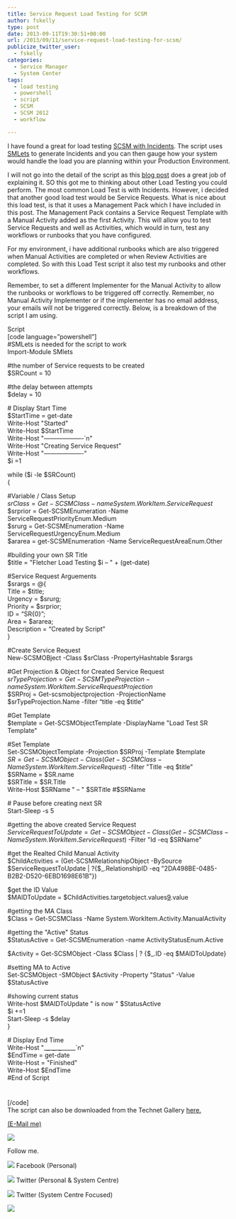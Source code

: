 ```yaml
---
title: Service Request Load Testing for SCSM
author: fskelly
type: post
date: 2013-09-11T19:30:51+00:00
url: /2013/09/11/service-request-load-testing-for-scsm/
publicize_twitter_user:
  - fskelly
categories:
  - Service Manager
  - System Center
tags:
  - load testing
  - powershell
  - script
  - SCSM
  - SCSM 2012
  - workflow

---
```

I have found a great for load testing [SCSM with Incidents][1]. The script uses [SMLets][2] to generate Incidents and you can then gauge how your system would handle the load you are planning within your Production Environment.

I will not go into the detail of the script as this [blog post][1] does a great job of explaining it. SO this got me to thinking about other Load Testing you could perform. The most common Load Test is with Incidents. However, i decided that another good load test would be Service Requests. What is nice about this load test, is that it uses a Management Pack which I have included in this post. The Management Pack contains a Service Request Template with a Manual Activity added as the first Activity. This will allow you to test Service Requests and well as Activities, which would in turn, test any workflows or runbooks that you have configured.

For my environment, i have additional runbooks which are also triggered when Manual Activities are completed or when Review Activities are completed. So with this Load Test script it also test my runbooks and other workflows.

Remember, to set a different Implementer for the Manual Activity to allow the runbooks or workflows to be triggered off correctly. Remember, no Manual Activity Implementer or if the implementer has no email address, your emails will not be triggered correctly. Below, is a breakdown of the script I am using.

Script  
[code language=&#8221;powershell&#8221;]  
#SMLets is needed for the script to work  
Import-Module SMlets

#the number of Service requests to be created  
$SRCount = 10

#the delay between attempts  
$delay = 10

\# Display Start Time  
$StartTime = get-date  
Write-Host "Started"  
Write-Host $StartTime  
Write-Host "&#8212;&#8212;&#8212;&#8212;&#8212;&#8212;-\`n"  
Write-Host "Creating Service Request"  
Write-Host "&#8212;&#8212;&#8212;&#8212;&#8212;&#8212;-"  
$i =1

while ($i -le $SRCount)  
{

#Variable / Class Setup  
$srClass = Get-SCSMClass -name System.WorkItem.ServiceRequest$  
$srprior = Get-SCSMEnumeration -Name ServiceRequestPriorityEnum.Medium  
$srurg = Get-SCSMEnumeration -Name ServiceRequestUrgencyEnum.Medium  
$ararea = get-SCSMEnumeration -Name ServiceRequestAreaEnum.Other

#building your own SR Title  
$title = "Fletcher Load Testing $i &#8211; " + (get-date)

#Service Request Arguements  
$srargs = @{  
Title = $title;  
Urgency = $srurg;  
Priority = $srprior;  
ID = “SR{0}”;  
Area = $ararea;  
Description = “Created by Script”  
}

#Create Service Request  
New-SCSMOBject -Class $srClass -PropertyHashtable $srargs

#Get Projection & Object for Created Service Request  
$srTypeProjection = Get-SCSMTypeProjection -name System.WorkItem.ServiceRequestProjection$  
$SRProj = Get-scsmobjectprojection -ProjectionName $srTypeProjection.Name -filter “title -eq $title”

#Get Template  
$template = Get-SCSMObjectTemplate -DisplayName "Load Test SR Template"

#Set Template  
Set-SCSMObjectTemplate -Projection $SRProj -Template $template  
$SR = Get-SCSMObject -Class (Get-SCSMClass -Name System.WorkItem.ServiceRequest$) -filter "Title -eq $title"  
$SRName = $SR.name  
$SRTitle = $SR.Title  
Write-Host $SRName " &#8211; " $SRTitle  
#$SRName

\# Pause before creating next SR  
Start-Sleep -s 5

#getting the above created Service Request  
$ServiceRequestToUpdate = Get-SCSMObject -Class (Get-SCSMClass -Name System.WorkItem.ServiceRequest$) -Filter "Id -eq $SRName"

#get the Realted Child Manual Activity  
$ChildActivities = (Get-SCSMRelationshipObject -BySource $ServiceRequestToUpdate | ?{$_.RelationshipID -eq "2DA498BE-0485-B2B2-D520-6EBD1698E61B"})

$get the ID Value  
$MAIDToUpdate = $ChildActivities.targetobject.values[9].value

#getting the MA Class  
$Class = Get-SCSMClass -Name System.WorkItem.Activity.ManualActivity

#getting the "Active" Status  
$StatusActive = Get-SCSMEnumeration -name ActivityStatusEnum.Active

$Activity = Get-SCSMObject -Class $Class | ? {$_.ID -eq $MAIDToUpdate}

#setting MA to Active  
Set-SCSMObject -SMObject $Activity -Property "Status" -Value $StatusActive

#showing current status  
Write-host $MAIDToUpdate " is now " $StatusActive  
$i +=1  
Start-Sleep -s $delay  
}

\# Display End Time  
Write-Host "\___\___\___\___\___\___\_____\`n"  
$EndTime = get-date  
Write-Host = "Finished"  
Write-Host $EndTime  
#End of Script  
#  
[/code]  
The script can also be downloaded from the Technet Gallery [here.][3]

[(E-Mail me)][4]

![][5] 

Follow me.

![][6] Facebook (Personal)

![][7] Twitter (Personal & System Centre)

![][8] Twitter (System Centre Focused)

![][9]

 [1]: http://blogs.catapultsystems.com/mdowst/archive/2013/07/10/powershell-script-to-load-test-scsm.aspx
 [2]: http://smlets.codeplex.com/
 [3]: http://gallery.technet.microsoft.com/Service-Manager-Service-42a964e6
 [4]: mailto:systemcenterguyza@live.com
 [5]: /wp-content/uploads/2013/02/image_thumb_thumb_thumb_thumb_thumb1-1.png?w=497
 [6]: http://fskelly.files.wordpress.com/2012/06/facebook-small322252222.jpg?w=44&h=44
 [7]: http://fskelly.files.wordpress.com/2012/06/twitter-small322252222.jpg?w=44&h=44
 [8]: /wp-content/uploads/2013/02/scsmlogo25232.jpg?w=56&h=43
 [9]: http://fskelly.files.wordpress.com/2012/06/mcc11_logo_horizontal_2-color_thumb__thumb1.jpg?w=244&h=99
